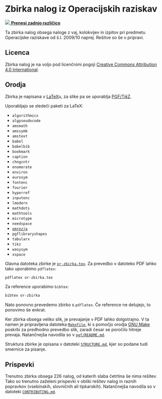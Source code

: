 # Zbirka nalog iz Operacijskih raziskav

[![](https://github.com/jaanos/or-zbirka/workflows/PDF/badge.svg) **Prenesi zadnjo različico**](https://jaanos.github.io/or-zbirka/pdf/or-zbirka.pdf)

Ta zbirka nalog obsega naloge z vaj, kolokvijev in izpitov
pri predmetu Operacijske raziskave od š.l. 2009/10 naprej.
Rešitve so še v pripravi.

## Licenca

Zbirka nalog je na voljo pod licenčnimi pogoji
[Creative Commons Attribution 4.0 International](LICENSE).

## Orodja

Zbirka je napisana v [LaTeX](https://www.latex-project.org/)u,
za slike pa se uporablja [PGF/Ti*k*Z](https://sourceforge.net/projects/pgf/).

Uporabljajo se sledeči paketi za LaTeX:

* `algorithmicx`
* `algpseudocode`
* `amsmath`
* `amssymb`
* `amstext`
* `babel`
* `babelbib`
* `bookmark`
* `caption`
* `chngcntr`
* `enumerate`
* `environ`
* `eurosym`
* `fontenc`
* `fourier`
* `hyperref`
* `inputenc`
* `lmodern`
* `mathdots`
* `mathtools`
* `microtype`
* `needspace`
* [`omrezja`](https://github.com/jaanos/omrezja)
* `pgflibraryshapes`
* `tabularx`
* `tikz`
* `wasysym`
* `xspace`

Glavna datoteka zbirke je [`or-zbirka.tex`](https://github.com/jaanos/or-zbirka/blob/master/or-zbirka.tex).
Za prevedbo v datoteko PDF lahko tako uporabimo `pdflatex`:
```bash
pdflatex or-zbirka.tex
```
Za reference uporabimo `bibtex`:
```bash
bibtex or-zbirka
```
Nato ponovno prevedemo zbirko s `pdflatex`.
Če reference ne delujejo, to ponovimo še enkrat.

Ker zbirka obsega veliko slik,
je prevajanje v PDF lahko dolgotrajno.
V ta namen je pripravljena datoteka [`Makefile`](https://github.com/jaanos/or-zbirka/blob/master/Makefile),
ki s pomočjo orodja [GNU Make](https://www.gnu.org/software/make/)
poskrbi za predhodno prevedbo slik,
zaradi česar se poročilo hitreje prevaja.
Natančnejša navodila so v [`pgf/README.md`](pgf/README.md).

Struktura zbirke je opisana v datoteki [`STRUCTURE.md`](STRUCTURE.md),
kjer so podane tudi smernice za pisanje.

## Prispevki

Trenutno zbirka obsega 226 nalog,
od katerih slaba četrtina še nima rešitev.
Tako so trenutno zaželeni prispevki
v obliki rešitev nalog in raznih popravkov
(vsebinskih, slovničnih ali tipkarskih).
Natančnejša navodila so v datoteki [`CONTRIBUTING.md`](CONTRIBUTING.md).
